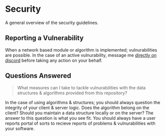 # Security

A general overview of the security guidelines.

## Reporting a Vulnerability

When a network based module or algorithm is implemented; vulnurabilities are possible. In the case of an active vulnurability, message me [directly on discord](https://discord.com/users/1020933580517548093) before taking any action on your behalf.

## Questions Answered

> What measures can I take to tackle vulnurabilities with the data structures & algorithms provided from this repository?

In the case of using algorithms & structures; you should always question the integrity of your client & server logic. Does the algorithm belong on the client? Should you maintain a data structure locally or on the server? The answer to this question is what you see fit. You should always have a user reports portal of sorts to recieve reports of problems & vulnurabilities with your software.
